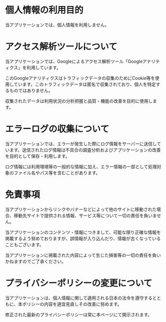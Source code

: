 # 個人情報の利用目的

当アプリケーションでは、個人情報を利用しません。

# アクセス解析ツールについて

当アプリケーションでは、Googleによるアクセス解析ツール「Googleアナリティクス」を利用しています。

このGoogleアナリティクスはトラフィックデータの収集のためにCookie等を使用しています。このトラフィックデータは匿名で収集されており、個人を特定するものではありません。

収集されたデータは利用状況の分析把握と品質・機能の改善を目的に使用します。

# エラーログの収集について

当アプリケーションでは、エラーが発生した際にログ情報をサーバーに送信しています。送信されたログ情報は不具合の調査分析およびアプリケーションの改善を目的として保存・利用します。

ログ情報には利用環境等の一般的な情報に加え、エラー情報の一部として処理対象のファイル名やパス等を含むことがあります。

# 免責事項

当アプリケーションからリンクやバナーなどによって他のサイトに移動された場合、移動先サイトで提供される情報、サービス等について一切の責任を負いません。

当アプリケーションのコンテンツ・情報につきまして、可能な限り正確な情報を掲載するよう努めておりますが、誤情報が入り込んだり、情報が古くなっていることもございます。

当アプリケーションに掲載された内容によって生じた損害等の一切の責任を負いかねますのでご了承ください。

# プライバシーポリシーの変更について

当アプリケーションは、個人情報に関して適用される日本の法令を遵守するとともに、本ポリシーの内容を適宜見直しその改善に努めます。

修正された最新のプライバシーポリシーは常に本ページにて開示されます。